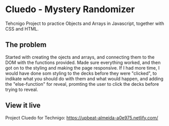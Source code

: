 # Cluedo - Mystery Randomizer

Tehcnigo Project to practice Objects and Arrays in Javascript, together with CSS and HTML.

## The problem

Started with creating the ojects and arrays, and connecting them to the DOM with the functions provided. Made sure everything worked, and then got on to the styling and making the page responsive. If I had more time, I would have done som styling to the decks before they were "clicked", to indikate what you should do with them and what would happen, and adding the "else-function" for reveal, promting the user to click the decks before trying to reveal.

## View it live

Project Cluedo for Technigo:
https://upbeat-almeida-a0e975.netlify.com/

